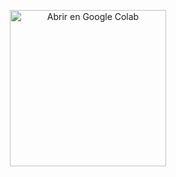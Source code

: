 <p align="center">
  <a href="https://colab.research.google.com/github/GDG-UAM/workshop-huggingface/blob/main/notebook_final/llm_cafeteria.ipynb">
    <img src="https://colab.research.google.com/assets/colab-badge.svg" alt="Abrir en Google Colab" width="250">
  </a>
</p>
